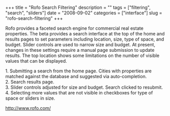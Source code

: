 +++
title = "Rofo Search Filtering"
description = ""
tags = ["filtering", "search", "sliders"]
date = "2008-09-02"
categories = ["interface"]
slug = "rofo-search-filtering"
+++


<p>Rofo provides a faceted search engine for commercial real estate properties. The beta provides a search interface at the top of the home and results pages to set parameters including location, size, type of space, and budget. Slider controls are used to narrow size and budget. At present, changes in these settings require a manual page submission to update results. The top location shows some limitations on the number of visible values that can be displayed.</p>
<div id="screens-full" class="clear"><div class="caption">1. Submitting a search from the home page. Cities with properties are matched against the database and suggested via auto-completion.</div><div class="fullimg clear"><a href="/media/interface/rofo-filtering-1.png" class="group" rel="group" title="1. Submitting a search from the home page. Cities with properties are matched against the database a..."><img src="/media/interface/rofo-filtering-1.png" alt="" class="img-responsive"></a></div></div><div id="screens-full" class="clear"><div class="caption">2. Search results page.</div><div class="fullimg clear"><a href="/media/interface/rofo-filtering-2.png" class="group" rel="group" title="2. Search results page."><img src="/media/interface/rofo-filtering-2.png" alt="" class="img-responsive"></a></div></div><div id="screens-full" class="clear"><div class="caption">3. Slider controls adjusted for size and budget. Search clicked to resubmit.</div><div class="fullimg clear"><a href="/media/interface/rofo-filtering-3.png" class="group" rel="group" title="3. Slider controls adjusted for size and budget. Search clicked to resubmit."><img src="/media/interface/rofo-filtering-3.png" alt="" class="img-responsive"></a></div></div><div id="screens-full" class="clear"><div class="caption">4. Selecting more values that are not visible in checkboxes for type of space or sliders in size.</div><div class="fullimg clear"><a href="/media/interface/rofo-filtering-4.png" class="group" rel="group" title="4. Selecting more values that are not visible in checkboxes for type of space or sliders in size."><img src="/media/interface/rofo-filtering-4.png" alt="" class="img-responsive"></a></div></div>        
<p><a href="http://www.rofo.com/">http://www.rofo.com/</a></p>

